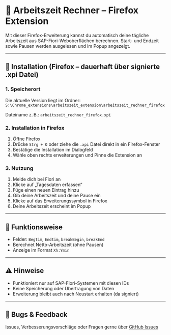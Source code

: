 
# 🦊 Arbeitszeit Rechner – Firefox Extension

Mit dieser Firefox-Erweiterung kannst du automatisch deine tägliche Arbeitszeit aus SAP-Fiori-Weboberflächen berechnen. Start- und Endzeit sowie Pausen werden ausgelesen und im Popup angezeigt.

---

## 🔧 Installation (Firefox – dauerhaft über signierte .xpi Datei)

### 1. Speicherort

Die aktuelle Version liegt im Ordner:  
`S:\Chrome_extensions\arbeitszeit_extension\arbeitszeit_rechner_firefox`

Dateiname z. B.: `arbeitszeit_rechner_firefox.xpi`

### 2. Installation in Firefox

1. Öffne Firefox
2. Drücke `Strg + O` oder ziehe die `.xpi` Datei direkt in ein Firefox-Fenster
3. Bestätige die Installation im Dialogfeld
4. Wähle oben rechts erweiterungen und Pinne die Extension an

### 3. Nutzung

1. Melde dich bei Fiori an
2. Klicke auf „Tagesdaten erfassen“
3. Füge einen neuen Eintrag hinzu
4. Gib deine Arbeitszeit und deine Pause ein
5. Klicke auf das Erweiterungssymbol in Firefox
6. Deine Arbeitszeit erscheint im Popup

---

## 🧠 Funktionsweise

- Felder: `Begtim`, `Endtim`, `breakBegin`, `breakEnd`
- Berechnet Netto-Arbeitszeit (ohne Pausen)
- Anzeige im Format `Xh:Ymin`

---

## ⚠️ Hinweise

- Funktioniert nur auf SAP-Fiori-Systemen mit diesen IDs
- Keine Speicherung oder Übertragung von Daten
- Erweiterung bleibt auch nach Neustart erhalten (da signiert)

---

## 🐛 Bugs & Feedback

Issues, Verbesserungsvorschläge oder Fragen gerne über [GitHub Issues](https://github.com/Matthias-Bohn/arbeitszeit_extension/issues)
